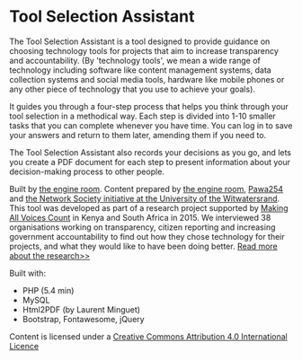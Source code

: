 # Tool Selection Assistant

The Tool Selection Assistant is a tool designed to provide guidance on choosing technology tools for projects that aim to increase transparency and accountability. (By 'technology tools', we mean a wide range of technology including software like content management systems, data collection systems and social media tools, hardware like mobile phones or any other piece of technology that you use to achieve your goals).

It guides you through a four-step process that helps you think through your tool selection in a methodical way. 
Each step is divided into 1-10 smaller tasks that you can complete whenever you have time. You can log in to save your answers and return to them later, amending them if you need to. 

The Tool Selection Assistant also records your decisions as you go, and lets you create a PDF document for each step to present information about your decision-making process to other people.

Built by [the engine room](https://www.theengineroom.org). Content prepared by [the engine room](https://www.theengineroom.org), [Pawa254](http://pawa254.org/) and [the Network Society initiative at the University of the Witwatersrand](http://www.networksociety.co.za/). This tool was developed as part of a research project supported by [Making All Voices Count](www.makingallvoicescount.org/) in Kenya and South Africa in 2015. We interviewed 38 organisations working on transparency, citizen reporting and increasing government accountability to find out how they chose technology for their projects, and what they would like to have been doing better. [Read more about the research>>](http://tsadev.zardtech.com/page/tool-selection-research)

Built with:
- PHP (5.4 min)
- MySQL
- Html2PDF (by Laurent Minguet)
- Bootstrap, Fontawesome, jQuery

Content is licensed under a [Creative Commons Attribution 4.0 International Licence](https://creativecommons.org/licenses/by/4.0/)